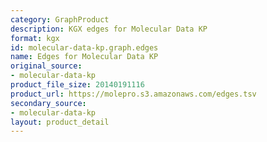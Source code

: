 ```yaml
---
category: GraphProduct
description: KGX edges for Molecular Data KP
format: kgx
id: molecular-data-kp.graph.edges
name: Edges for Molecular Data KP
original_source:
- molecular-data-kp
product_file_size: 20140191116
product_url: https://molepro.s3.amazonaws.com/edges.tsv
secondary_source:
- molecular-data-kp
layout: product_detail
---
```

